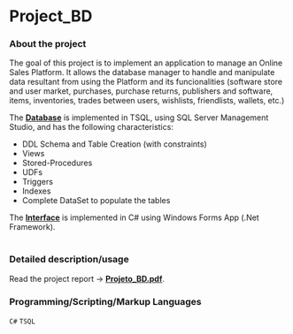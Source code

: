 # Project_BD

### About the project
The goal of this project is to implement an application to manage an Online Sales Platform. It allows the database manager to handle and manipulate data resultant from using the Platform and its funcionalities (software store and user market, purchases, purchase returns, publishers and software, items, inventories, trades between users, wishlists, friendlists, wallets, etc.)

The [**Database**](Database_SQL) is implemented in TSQL, using SQL Server Management Studio, and has the following characteristics:
  - DDL Schema and Table Creation (with constraints)
  - Views
  - Stored-Procedures
  - UDFs
  - Triggers
  - Indexes
  - Complete DataSet to populate the tables

   The [**Interface**](Final_Project) is implemented in C# using Windows Forms App (.Net Framework).
    <br/><br/>
    
### Detailed description/usage
Read the project report -> [**Projeto_BD.pdf**](Projeto_BD).

### Programming/Scripting/Markup Languages
`C#` `TSQL` 
